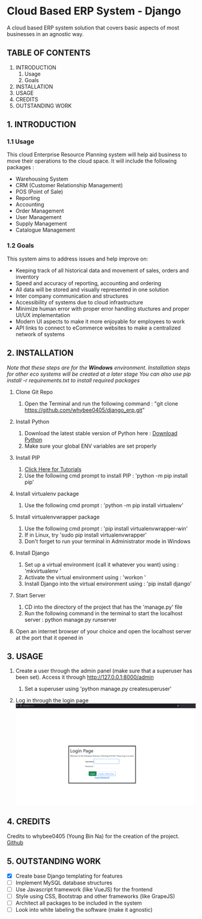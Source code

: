 # Cloud Based ERP System - Django
A cloud based ERP system solution that covers basic aspects of most businesses in an agnostic way.

## TABLE OF CONTENTS
1. INTRODUCTION
    1. Usage
    2. Goals
2. INSTALLATION
3. USAGE
4. CREDITS
5. OUTSTANDING WORK

## 1. INTRODUCTION
### 1.1 Usage
This cloud Enterprise Resource Planning system will help aid business to move their operations to the cloud space.
It will include the following packages :
* Warehousing System
* CRM (Customer Relationship Management)
* POS (Point of Sale)
* Reporting
* Accounting
* Order Management
* User Management
* Supply Management
* Catalogue Management

### 1.2 Goals
This system aims to address issues and help improve on:

* Keeping track of all historical data and movement of sales, orders and inventory
* Speed and accuracy of reporting, accounting and ordering
* All data will be stored and visually represented in one solution
* Inter company communication and structures
* Accessibility of systems due to cloud infrastructure
* Minimize human error with proper error handling stuctures and proper UI/UX implementation
* Modern UI aspects to make it more enjoyable for employees to work
* API links to connect to eCommerce websites to make a centralized network of systems

## 2. INSTALLATION
*Note that these steps are for the **Windows** environment. Installation steps for other eco systems will be created at a later stage*
*You can also use pip install -r requirements.txt to install required packages*

1. Clone Git Repo
    1. Open the Terminal and run the following command : "git clone https://github.com/whybee0405/django_erp.git"

2. Install Python
    1. Download the latest stable version of Python here : [Download Python](https://www.python.org/downloads/)
    2. Make sure your global ENV variables are set properly

3. Install PIP
    1. [Click Here for Tutorials](https://docs.djangoproject.com/en/1.8/howto/windows/)
    2. Use the following cmd prompt to install PIP : 'python -m pip install pip'

4. Install virtualenv package
    1. Use the following cmd prompt : 'python -m pip install virtualenv'

5. Install virtualenvwrapper package
    1. Use the following cmd prompt : 'pip install virtualenvwrapper-win'
    2. If in Linux, try 'sudo pip install virtualenvwrapper'
    3. Don't forget to run your terminal in Administrator mode in Windows

6. Install Django
    1. Set up a virtual environment (call it whatever you want) using : 'mkvirtualenv <environment name>'
    2. Activate the virtual environment using : 'workon <environment name>'
    3. Install Django into the virtual environment using : 'pip install django'

5. Start Server
    1. CD into the directory of the project that has the 'manage.py' file
    2. Run the following command in the terminal to start the localhost server : python manage.py runserver

6. Open an internet browser of your choice and open the localhost server at the port that it opened in

## 3. USAGE

1. Create a user through the admin panel (make sure that a superuser has been set). Access it through http://127.0.0.1:8000/admin
    1. Set a superuser using 'python manage.py createsuperuser'

2. Log in through the login page
![Login Page](/assets/images/readme_login_page.png)


## 4. CREDITS
Credits to whybee0405 (Young Bin Na) for the creation of the project. [Github](https://github.com/whybee0405)


## 5. OUTSTANDING WORK
- [x] Create base Django templating for features
- [ ] Implement MySQL database structures
- [ ] Use Javascript framework (like VueJS) for the frontend
- [ ] Style using CSS, Bootstrap and other frameworks (like GrapeJS)
- [ ] Architect all packages to be included in the system
- [ ] Look into white labeling the software (make it agnostic)